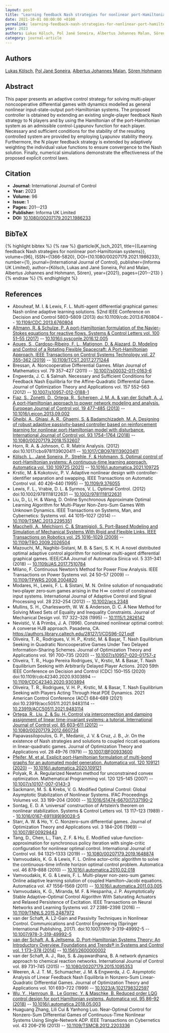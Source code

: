 ```yaml
---
layout: post
title: "Learning feedback Nash strategies for nonlinear port-Hamiltonian systems"
date: 2021-10-01 00:00:00 +0100
permalink: learning-feedback-nash-strategies-for-nonlinear-port-hamiltonian-systems
year: 2023
authors: Lukas Kölsch, Pol Jané Soneira, Albertus Johannes Malan, Sören Hohmann
category: journal-article
---
```

 
## Authors
[Lukas Kölsch](authors/lukas-kolsch), [Pol Jané Soneira](authors/pol-jane-soneira), [Albertus Johannes Malan](authors/albertus-johannes-malan), [Sören Hohmann](authors/soren-hohmann)
 
## Abstract
This paper presents an adaptive control strategy for solving multi-player noncooperative differential games with dynamics modelled as general nonlinear input-state-output port-Hamiltonian systems. The proposed controller is obtained by extending an existing single-player feedback Nash strategy to N players and by using the Hamiltonian of the port-Hamiltonian system as an admissible control-Lyapunov function for each player. Necessary and sufficient conditions for the stability of the resulting controlled system are provided by employing Lyapunov stability theory. Furthermore, the N player feedback strategy is extended by adaptively weighting the individual value functions to ensure convergence to the Nash solution. Finally, numerical simulations demonstrate the effectiveness of the proposed explicit control laws.
 
## Citation
- **Journal:** International Journal of Control
- **Year:** 2023
- **Volume:** 96
- **Issue:** 1
- **Pages:** 201--213
- **Publisher:** Informa UK Limited
- **DOI:** [10.1080/00207179.2021.1986233](https://doi.org/10.1080/00207179.2021.1986233)
 
## BibTeX
{% highlight bibtex %}
{% raw %}
@article{K_lsch_2021,
  title={{Learning feedback Nash strategies for nonlinear port-Hamiltonian systems}},
  volume={96},
  ISSN={1366-5820},
  DOI={10.1080/00207179.2021.1986233},
  number={1},
  journal={International Journal of Control},
  publisher={Informa UK Limited},
  author={Kölsch, Lukas and Jané Soneira, Pol and Malan, Albertus Johannes and Hohmann, Sören},
  year={2021},
  pages={201--213}
}
{% endraw %}
{% endhighlight %}
 
## References
- Abouheaf, M. I. & Lewis, F. L. Multi-agent differential graphical games: Nash online adaptive learning solutions. 52nd IEEE Conference on Decision and Control 5803–5809 (2013) doi:10.1109/cdc.2013.6760804 -- [10.1109/CDC.2013.6760804](https://doi.org/10.1109/CDC.2013.6760804)
- [Altmann, R. & Schulze, P. A port-Hamiltonian formulation of the Navier–Stokes equations for reactive flows. Systems &amp; Control Letters vol. 100 51–55 (2017)](a-port-hamiltonian-formulation-of-the-navier-stokes-equations-for-reactive-flows) -- [10.1016/j.sysconle.2016.12.005](https://doi.org/10.1016/j.sysconle.2016.12.005)
- [Aoues, S., Cardoso-Ribeiro, F. L., Matignon, D. & Alazard, D. Modeling and Control of a Rotating Flexible Spacecraft: A Port-Hamiltonian Approach. IEEE Transactions on Control Systems Technology vol. 27 355–362 (2019)](modeling-and-control-of-a-rotating-flexible-spacecraft-a-port-hamiltonian-approach) -- [10.1109/TCST.2017.2771244](https://doi.org/10.1109/TCST.2017.2771244)
- Bressan, A. Noncooperative Differential Games. Milan Journal of Mathematics vol. 79 357–427 (2011) -- [10.1007/s00032-011-0163-6](https://doi.org/10.1007/s00032-011-0163-6)
- Engwerda, J. C. & Salmah. Necessary and Sufficient Conditions for Feedback Nash Equilibria for the Affine-Quadratic Differential Game. Journal of Optimization Theory and Applications vol. 157 552–563 (2012) -- [10.1007/s10957-012-0188-1](https://doi.org/10.1007/s10957-012-0188-1)
- [Fiaz, S., Zonetti, D., Ortega, R., Scherpen, J. M. A. & van der Schaft, A. J. A port-Hamiltonian approach to power network modeling and analysis. European Journal of Control vol. 19 477–485 (2013)](a-port-hamiltonian-approach-to-power-network-modeling-and-analysis) -- [10.1016/j.ejcon.2013.09.002](https://doi.org/10.1016/j.ejcon.2013.09.002)
- [Gheibi, A., Ghiasi, A. R., Ghaemi, S. & Badamchizadeh, M. A. Designing of robust adaptive passivity-based controller based on reinforcement learning for nonlinear port-Hamiltonian model with disturbance. International Journal of Control vol. 93 1754–1764 (2018)](designing-of-robust-adaptive-passivity-based-controller-based-on-reinforcement-learning-for-nonlinear-port-hamiltonian-model-with-disturbance) -- [10.1080/00207179.2018.1532607](https://doi.org/10.1080/00207179.2018.1532607)
- Horn, R. A. & Johnson, C. R. Matrix Analysis. (2012) doi:10.1017/cbo9781139020411 -- [10.1017/CBO9781139020411](https://doi.org/10.1017/CBO9781139020411)
- [Kölsch, L., Jané Soneira, P., Strehle, F. & Hohmann, S. Optimal control of port-Hamiltonian systems: A continuous-time learning approach. Automatica vol. 130 109725 (2021)](optimal-control-of-port-hamiltonian-systems-a-continuous-time-learning-approach) -- [10.1016/j.automatica.2021.109725](https://doi.org/10.1016/j.automatica.2021.109725)
- Krstic, M. & Kokotovic, P. V. Adaptive nonlinear design with controller-identifier separation and swapping. IEEE Transactions on Automatic Control vol. 40 426–440 (1995) -- [10.1109/9.376055](https://doi.org/10.1109/9.376055)
- Lewis, F. L., Vrabie, D. L. & Syrmos, V. L. Optimal Control. (2012) doi:10.1002/9781118122631 -- [10.1002/9781118122631](https://doi.org/10.1002/9781118122631)
- Liu, D., Li, H. & Wang, D. Online Synchronous Approximate Optimal Learning Algorithm for Multi-Player Non-Zero-Sum Games With Unknown Dynamics. IEEE Transactions on Systems, Man, and Cybernetics: Systems vol. 44 1015–1027 (2014) -- [10.1109/TSMC.2013.2295351](https://doi.org/10.1109/TSMC.2013.2295351)
- [Macchelli, A., Melchiorri, C. & Stramigioli, S. Port-Based Modeling and Simulation of Mechanical Systems With Rigid and Flexible Links. IEEE Transactions on Robotics vol. 25 1016–1029 (2009)](port-based-modeling-and-simulation-of-mechanical-systems-with-rigid-and-flexible-links) -- [10.1109/TRO.2009.2026504](https://doi.org/10.1109/TRO.2009.2026504)
- Mazouchi, M., Naghibi-Sistani, M. B. & Sani, S. K. H. A novel distributed optimal adaptive control algorithm for nonlinear multi-agent differential graphical games. IEEE/CAA Journal of Automatica Sinica vol. 5 331–341 (2018) -- [10.1109/JAS.2017.7510784](https://doi.org/10.1109/JAS.2017.7510784)
- Milano, F. Continuous Newton’s Method for Power Flow Analysis. IEEE Transactions on Power Systems vol. 24 50–57 (2009) -- [10.1109/TPWRS.2008.2004820](https://doi.org/10.1109/TPWRS.2008.2004820)
- Modares, H., Lewis, F. L. & Sistani, M. N. Online solution of nonquadratic two‐player zero‐sum games arising in the H ∞  control of constrained input systems. International Journal of Adaptive Control and Signal Processing vol. 28 232–254 (2012) -- [10.1002/acs.2348](https://doi.org/10.1002/acs.2348)
- Mullins, S. H., Charlesworth, W. W. & Anderson, D. C. A New Method for Solving Mixed Sets of Equality and Inequality Constraints. Journal of Mechanical Design vol. 117 322–328 (1995) -- [10.1115/1.2826142](https://doi.org/10.1115/1.2826142)
- Nevistić, V. & Primbs, J. A. (1996). Constrained nonlinear optimal control: A converse HJB approach. Pasadena, CA. https://authors.library.caltech.edu/28127/1/CDS96-021.pdf
- Oliveira, T. R., Rodrigues, V. H. P., Krstić, M. & Başar, T. Nash Equilibrium Seeking in Quadratic Noncooperative Games Under Two Delayed Information-Sharing Schemes. Journal of Optimization Theory and Applications vol. 191 700–735 (2020) -- [10.1007/s10957-020-01757-z](https://doi.org/10.1007/s10957-020-01757-z)
- Oliveira, T. R., Hugo Pereira Rodrigues, V., Krstic, M. & Basar, T. Nash Equilibrium Seeking with Arbitrarily Delayed Player Actions. 2020 59th IEEE Conference on Decision and Control (CDC) 150–155 (2020) doi:10.1109/cdc42340.2020.9303894 -- [10.1109/CDC42340.2020.9303894](https://doi.org/10.1109/CDC42340.2020.9303894)
- Oliveira, T. R., Rodrigues, V. H. P., Krstic, M. & Basar, T. Nash Equilibrium Seeking with Players Acting Through Heat PDE Dynamics. 2021 American Control Conference (ACC) 684–689 (2021) doi:10.23919/acc50511.2021.9483114 -- [10.23919/ACC50511.2021.9483114](https://doi.org/10.23919/ACC50511.2021.9483114)
- [Ortega, R., Liu, Z. & Su, H. Control via interconnection and damping assignment of linear time-invariant systems: a tutorial. International Journal of Control vol. 85 603–611 (2012)](control-via-interconnection-and-damping-assignment-of-linear-time-invariant-systems-a-tutorial) -- [10.1080/00207179.2012.660734](https://doi.org/10.1080/00207179.2012.660734)
- Papavassilopoulos, G. P., Medanic, J. V. & Cruz, J. B., Jr. On the existence of Nash strategies and solutions to coupled riccati equations in linear-quadratic games. Journal of Optimization Theory and Applications vol. 28 49–76 (1979) -- [10.1007/BF00933600](https://doi.org/10.1007/BF00933600)
- [Pfeifer, M. et al. Explicit port-Hamiltonian formulation of multi-bond graphs for an automated model generation. Automatica vol. 120 109121 (2020)](explicit-port-hamiltonian-formulation-of-multi-bond-graphs-for-an-automated-model-generation) -- [10.1016/j.automatica.2020.109121](https://doi.org/10.1016/j.automatica.2020.109121)
- Polyak, R. A. Regularized Newton method for unconstrained convex optimization. Mathematical Programming vol. 120 125–145 (2007) -- [10.1007/s10107-007-0143-3](https://doi.org/10.1007/s10107-007-0143-3)
- Sackmann, M. S. & Krebs, V. G. Modified Optimal Control: Global Asymptotic Stabilization of Nonlinear Systems. IFAC Proceedings Volumes vol. 33 199–204 (2000) -- [10.1016/S1474-6670(17)37190-2](https://doi.org/10.1016/S1474-6670(17)37190-2)
- Sontag, E. D. A ‘universal’ construction of Artstein’s theorem on nonlinear stabilization. Systems &amp; Control Letters vol. 13 117–123 (1989) -- [10.1016/0167-6911(89)90028-5](https://doi.org/10.1016/0167-6911(89)90028-5)
- Starr, A. W. & Ho, Y. C. Nonzero-sum differential games. Journal of Optimization Theory and Applications vol. 3 184–206 (1969) -- [10.1007/BF00929443](https://doi.org/10.1007/BF00929443)
- Tang, D., Chen, L., Tian, Z. F. & Hu, E. Modified value-function-approximation for synchronous policy iteration with single-critic configuration for nonlinear optimal control. International Journal of Control vol. 94 1321–1333 (2019) -- [10.1080/00207179.2019.1648874](https://doi.org/10.1080/00207179.2019.1648874)
- Vamvoudakis, K. G. & Lewis, F. L. Online actor–critic algorithm to solve the continuous-time infinite horizon optimal control problem. Automatica vol. 46 878–888 (2010) -- [10.1016/j.automatica.2010.02.018](https://doi.org/10.1016/j.automatica.2010.02.018)
- Vamvoudakis, K. G. & Lewis, F. L. Multi-player non-zero-sum games: Online adaptive learning solution of coupled Hamilton–Jacobi equations. Automatica vol. 47 1556–1569 (2011) -- [10.1016/j.automatica.2011.03.005](https://doi.org/10.1016/j.automatica.2011.03.005)
- Vamvoudakis, K. G., Miranda, M. F. & Hespanha, J. P. Asymptotically Stable Adaptive–Optimal Control Algorithm With Saturating Actuators and Relaxed Persistence of Excitation. IEEE Transactions on Neural Networks and Learning Systems vol. 27 2386–2398 (2016) -- [10.1109/TNNLS.2015.2487972](https://doi.org/10.1109/TNNLS.2015.2487972)
- van der Schaft, A. L2-Gain and Passivity Techniques in Nonlinear Control. Communications and Control Engineering (Springer International Publishing, 2017). doi:10.1007/978-3-319-49992-5 -- [10.1007/978-3-319-49992-5](https://doi.org/10.1007/978-3-319-49992-5)
- [van der Schaft, A. & Jeltsema, D. Port-Hamiltonian Systems Theory: An Introductory Overview. Foundations and Trends® in Systems and Control vol. 1 173–378 (2014)](port-hamiltonian-systems-theory-an-introductory-overview-journal) -- [10.1561/2600000002](https://doi.org/10.1561/2600000002)
- van der Schaft, A. J., Rao, S. & Jayawardhana, B. A network dynamics approach to chemical reaction networks. International Journal of Control vol. 89 731–745 (2015) -- [10.1080/00207179.2015.1095353](https://doi.org/10.1080/00207179.2015.1095353)
- Weeren, A. J. T. M., Schumacher, J. M. & Engwerda, J. C. Asymptotic Analysis of Linear Feedback Nash Equilibria in Nonzero-Sum Linear-Quadratic Differential Games. Journal of Optimization Theory and Applications vol. 101 693–722 (1999) -- [10.1023/A:1021798322597](https://doi.org/10.1023/A:1021798322597)
- [Wu, Y., Hamroun, B., Le Gorrec, Y. & Maschke, B. Reduced order LQG control design for port Hamiltonian systems. Automatica vol. 95 86–92 (2018)](reduced-order-lqg-control-design-for-port-hamiltonian-systems) -- [10.1016/j.automatica.2018.05.003](https://doi.org/10.1016/j.automatica.2018.05.003)
- Huaguang Zhang, Lili Cui & Yanhong Luo. Near-Optimal Control for Nonzero-Sum Differential Games of Continuous-Time Nonlinear Systems Using Single-Network ADP. IEEE Transactions on Cybernetics vol. 43 206–216 (2013) -- [10.1109/TSMCB.2012.2203336](https://doi.org/10.1109/TSMCB.2012.2203336)

